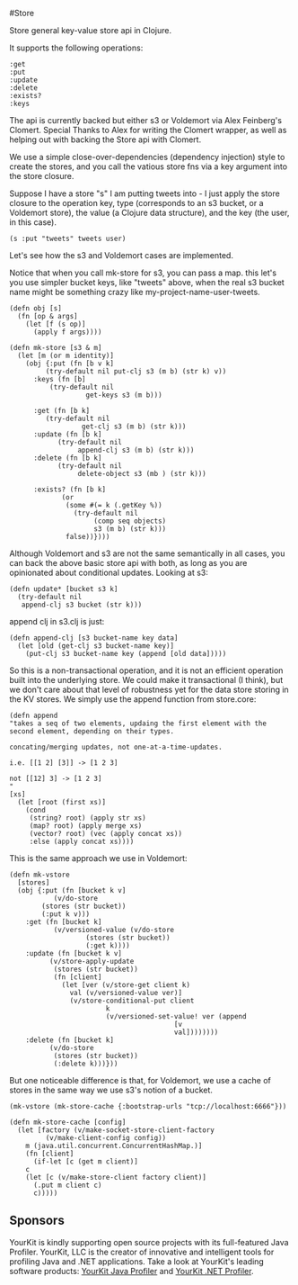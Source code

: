 #Store

Store general key-value store api in Clojure.

It supports the following operations:

    :get
    :put
    :update
    :delete
    :exists?
    :keys

The api is currently backed but either s3 or Voldemort via Alex Feinberg's Clomert.  Special Thanks to Alex for writing the Clomert wrapper, as well as helping out with backing the Store api with Clomert.

We use a simple close-over-dependencies (dependency injection) style to create the stores, and you call the vatious store fns via a key argument into the store closure.

Suppose I have a store "s" I am putting tweets into - I just apply the store closure to the operation key, type (corresponds to an s3 bucket, or a Voldemort store), the value (a Clojure data structure), and the key (the user, in this case).

    (s :put "tweets" tweets user)

Let's see how the s3 and Voldemort cases are implemented.

Notice that when you call mk-store for s3, you can pass a map.  this let's you use simpler bucket keys, like "tweets" above, when the real s3 bucket name might be something crazy like my-project-name-user-tweets.

    (defn obj [s]
      (fn [op & args]
        (let [f (s op)]
          (apply f args))))

    (defn mk-store [s3 & m]
      (let [m (or m identity)]
        (obj {:put (fn [b v k]
             (try-default nil put-clj s3 (m b) (str k) v))
          :keys (fn [b]
              (try-default nil
                       get-keys s3 (m b)))

          :get (fn [b k]
             (try-default nil
                      get-clj s3 (m b) (str k)))
          :update (fn [b k]
                (try-default nil
                     append-clj s3 (m b) (str k)))
          :delete (fn [b k]
                (try-default nil
                     delete-object s3 (mb ) (str k)))

          :exists? (fn [b k]
                 (or
                  (some #(= k (.getKey %))
                    (try-default nil
                         (comp seq objects)
                         s3 (m b) (str k)))
                  false))})))

Although Voldemort and s3 are not the same semantically in all cases, you can back the above basic store api with both, as long as you are opinionated about conditional updates.  Looking at s3:

    (defn update* [bucket s3 k]
      (try-default nil
       append-clj s3 bucket (str k)))

append clj in s3.clj is just:

    (defn append-clj [s3 bucket-name key data]
      (let [old (get-clj s3 bucket-name key)]
        (put-clj s3 bucket-name key (append [old data]))))

So this is a non-transactional operation, and it is not an efficient operation built into the underlying store.  We could make it transactional (I think), but we don't care about that level of robustness yet for the data store storing in the KV stores.  We simply use the append function from store.core:

    (defn append
    "takes a seq of two elements, updaing the first element with the second element, depending on their types.

    concating/merging updates, not one-at-a-time-updates.

    i.e. [[1 2] [3]] -> [1 2 3]

    not [[12] 3] -> [1 2 3]
    "
    [xs]
      (let [root (first xs)]
        (cond
         (string? root) (apply str xs)
         (map? root) (apply merge xs)
         (vector? root) (vec (apply concat xs))
         :else (apply concat xs))))

This is the same approach we use in Voldemort:

    (defn mk-vstore
      [stores]
      (obj {:put (fn [bucket k v]
               (v/do-store
            (stores (str bucket))
            (:put k v)))
        :get (fn [bucket k]
               (v/versioned-value (v/do-store
                       (stores (str bucket))
                       (:get k))))
        :update (fn [bucket k v]
              (v/store-apply-update
               (stores (str bucket))
               (fn [client]
                 (let [ver (v/store-get client k)
                   val (v/versioned-value ver)]
                   (v/store-conditional-put client
                            k
                            (v/versioned-set-value! ver (append
                                             [v
                                             val])))))))
        :delete (fn [bucket k]
              (v/do-store
               (stores (str bucket))
               (:delete k)))}))

But one noticeable difference is that, for Voldemort, we use a cache of stores in the same way we use s3's notion of a bucket.

    (mk-vstore (mk-store-cache {:bootstrap-urls "tcp://localhost:6666"}))

    (defn mk-store-cache [config]
      (let [factory (v/make-socket-store-client-factory
             (v/make-client-config config))
        m (java.util.concurrent.ConcurrentHashMap.)]
        (fn [client]
          (if-let [c (get m client)]
        c
        (let [c (v/make-store-client factory client)]
          (.put m client c)
          c)))))

## Sponsors

YourKit is kindly supporting open source projects with its full-featured Java Profiler.
YourKit, LLC is the creator of innovative and intelligent tools for profiling
Java and .NET applications. Take a look at YourKit's leading software products:
[YourKit Java Profiler](http://www.yourkit.com/java/profiler/index.jsp) and
[YourKit .NET Profiler](http://www.yourkit.com/.net/profiler/index.jsp).